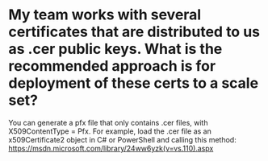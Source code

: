 <properties
    pageTitle="My team works with several certificates that are distributed to us as "
    description="My team works with several certificates that are distributed to us as "
    service="scalesets"
    author="negat"
    displayOrder="39"
    selfHelpType="resource"
    supportTopicIds=""
    productPesIds=""
    resourceTags=""
    cloudEnvironments="public"
/>

# My team works with several certificates that are distributed to us as .cer public keys. What is the recommended approach is for deployment of these certs to a scale set?

You can generate a pfx file that only contains .cer files, with X509ContentType = Pfx. For example, load the .cer file as an x509Certificate2 object in C# or PowerShell and calling this method: https://msdn.microsoft.com/library/24ww6yzk(v=vs.110).aspx